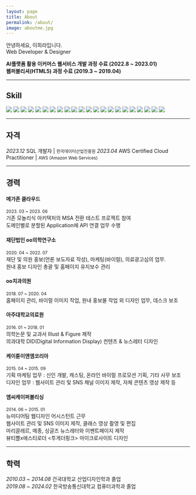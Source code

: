 ```yaml
---
layout: page
title: About
permalink: /about/
image: aboutme.jpg
---
```


안녕하세요, 이희라입니다.   
Web Developer & Designer 
  
<strong>AI플랫폼 활용 이커머스 웹서비스 개발 과정 수료 (2022.8 ~ 2023.01)</strong>  
<strong>웹퍼블리셔(HTML5) 과정 수료 (2019.3 ~ 2019.04)</strong>    

***
## Skill  
<img src="https://img.shields.io/badge/JAVA-007396?style=flat-square&logo=java&logoColor=white">
<img src="https://img.shields.io/badge/python-3776AB?style=flat-square&logo=python&logoColor=white">
<img src="https://img.shields.io/badge/javascript-F7DF1E?style=flat-square&logo=javascript&logoColor=black">
<img src="https://img.shields.io/badge/jquery-0769AD?style=flat-square&logo=jquery&logoColor=white">
<img src="https://img.shields.io/badge/HTML-E34F26?style=flat-square&logo=HTML5&logoColor=white"/>
<img src="https://img.shields.io/badge/css-1572B6?style=flat-square&logo=css3&logoColor=white">
<img src="https://img.shields.io/badge/bootstrap-7952B3?style=flat-square&logo=bootstrap&logoColor=white">
  
<img src="https://img.shields.io/badge/Spring-6DB33F?style=flat-square&logo=Spring&logoColor=white">
<img src="https://img.shields.io/badge/mysql-4479A1?style=flat-square&logo=mysql&logoColor=white">
<img src="https://img.shields.io/badge/PostgreSQL-4169E1?style=flat-square&logo=PostgreSQL&logoColor=white">
<img src="https://img.shields.io/badge/apache tomcat-F8DC75?style=flat-square&logo=apachetomcat&logoColor=white">
<img src="https://img.shields.io/badge/Anaconda-44A833?style=flat-square&logo=Anaconda&logoColor=white">
<img src="https://img.shields.io/badge/Google Colab-F9AB00?style=flat-square&logo=Google Colab&logoColor=white">
<!--<img src="https://img.shields.io/badge/Amazon AWS-232F3E?style=flat-square&logo=amazonaws&logoColor=white"> -->
  
<img src="https://img.shields.io/badge/Eclipse IDE-2C2255?style=flat-square&logo=Eclipse IDE&logoColor=white">
<img src="https://img.shields.io/badge/Visual Studio Code-007ACC?style=flat-square&logo=Visual Studio Code&logoColor=white">
<img src="https://img.shields.io/badge/PyCharm-000000?style=flat-square&logo=PyCharm&logoColor=white">
<img src="https://img.shields.io/badge/github-181717?style=flat-square&logo=github&logoColor=white">
<img src="https://img.shields.io/badge/git-F05032?style=flat-square&logo=git&logoColor=white">
<img src="https://img.shields.io/badge/fontawesome-339AF0?style=flat-square&logo=fontawesome&logoColor=white">

<img src="https://img.shields.io/badge/Adobe Photoshop-31A8FF?style=flat-square&logo=Adobe Photoshop&logoColor=white">
<img src="https://img.shields.io/badge/Adobe Illustrator-FF9A00?style=flat-square&logo=Adobe Illustrator&logoColor=white">
<img src="https://img.shields.io/badge/Adobe Premiere Pro-9999FF?style=flat-square&logo=Adobe Premiere Pro&logoColor=white">

***
## 자격
_2023.12_   SQL 개발자 |  <small>한국데이터산업진흥원</small>
_2023.04_   AWS Certified Cloud Practitioner  |  <small>AWS (Amazon Web Services)</small>

***
## 경력

#### 메가존 클라우드 
<small>2023. 03 ~ 2023. 06</small>   
기존 모놀리식 아키텍처의 MSA 전환 테스트 프로젝트 참여  
도메인별로 분할된 Application에 API 연결 업무 수행  


#### 재단법인 oo의학연구소 
<small>2020. 04 ~ 2022. 07</small>   
재단 및 의원 홍보(언론 보도자료 작성), 마케팅(바이럴), 의료광고심의 업무.   
원내 홍보 디자인 총괄 및 홈페이지 유지보수 관리


#### oo치과의원
<small>2018. 07 ~ 2020. 04</small>   
홈페이지 관리, 바이럴 이미지 작업, 원내 홍보물 작업 외 디자인 업무, 데스크 보조


#### 아주대학교의료원
<small>2016. 01 ~ 2018. 01</small>   
의학논문 및 교과서 Illust & Figure 제작   
의과대학 DID(Digital Information Display) 컨텐츠 & 뉴스레터 디자인

#### 케이튠이앤엠코리아
<small>2015. 04 ~ 2015. 09</small>   
기획 마케팅 업무 : 신인 개발, 캐스팅, 온라인 바이럴 프로모션 기획, 기타 사무 보조   
디자인 업무 : 웹사이트 관리 및 SNS 채널 이미지 제작, 자체 콘텐츠 영상 제작 등

#### 엠씨케이퍼블리싱
<small>2014. 06 ~ 2015. 01</small>   
뉴미디어팀 웹디자인 어시스턴트 근무   
웹사이트 관리 및 SNS 이미지 제작, 클래스 영상 촬영 및 편집   
마리끌레르, 메종, 싱글즈 뉴스레터와 이벤트페이지 제작   
뷰티쁠x에스티로더 <투게더핑크> 마이크로사이트 디자인

***
## 학력
_2010.03 ~ 2014.08_    건국대학교 산업디자인학과 졸업   
_2019.08 ~ 2024.02_    한국방송통신대학교 컴퓨터과학과 졸업 